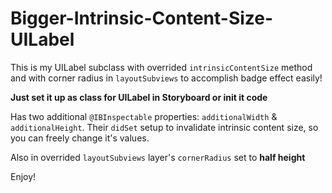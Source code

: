 # Bigger-Intrinsic-Content-Size-UILabel
This is my UILabel subclass with overrided `intrinsicContentSize` method and with corner radius in `layoutSubviews` to accomplish badge effect easily!

**Just set it up as class for UILabel in Storyboard or init it code**

Has two additional `@IBInspectable` properties: `additionalWidth` & `additionalHeight`. Their `didSet` setup to invalidate intrinsic content size, so you can freely change it's values.

Also in overrided `layoutSubviews` layer's `cornerRadius` set to **half height**

Enjoy!

